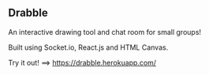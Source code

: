 ## Drabble

An interactive drawing tool and chat room for small groups!

Built using Socket.io, React.js and HTML Canvas.

Try it out! ==> https://drabble.herokuapp.com/
